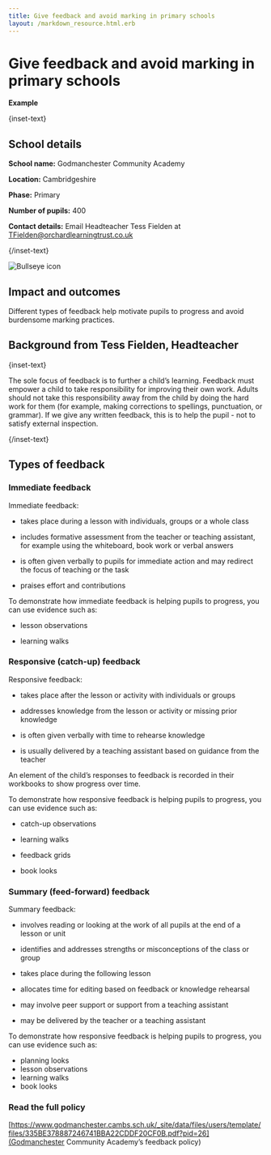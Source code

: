 ```yaml
---
title: Give feedback and avoid marking in primary schools
layout: /markdown_resource.html.erb
---
```


# Give feedback and avoid marking in primary schools

<strong class="govuk-tag">Example</strong>

{inset-text}

## School details

**School name:** Godmanchester Community Academy

**Location:** Cambridgeshire

**Phase:** Primary 

**Number of pupils:** 400 

**Contact details:** Email Headteacher Tess Fielden at <TFielden@orchardlearningtrust.co.uk>   

{/inset-text}

<div class="govuk-grid-row dfe-width-container">
  <div class="govuk-grid-column-full">
    <div class="info-box">
      <div class="info-box__corner">
        <img src="/assets/images/bullseye.svg" alt="Bullseye icon">
      </div>
      <h2 class="govuk-heading-m">
        Impact and outcomes
      </h2>
      <p>
        Different types of feedback help motivate pupils to progress and avoid burdensome marking practices.        
      </p>
    </div>
  </div>
</div>

## Background from Tess Fielden, Headteacher

{inset-text}

The sole focus of feedback is to further a child’s learning. Feedback must empower a child to take responsibility for improving their own work. Adults should not take this responsibility away from the child by doing the hard work for them (for example, making corrections to spellings, punctuation, or grammar). If we give any written feedback, this is to help the pupil - not to satisfy external inspection. 

{/inset-text}

## Types of feedback 

### Immediate feedback  

Immediate feedback: 

* takes place during a lesson with individuals, groups or a whole class
  
* includes formative assessment from the teacher or teaching assistant, for example using the whiteboard, book work or verbal answers
  
* is often given verbally to pupils for immediate action and may redirect the focus of teaching or the task
  
* praises effort and contributions 

To demonstrate how immediate feedback is helping pupils to progress, you can use evidence such as:

* lesson observations
  
* learning walks 

### Responsive (catch-up) feedback  

Responsive feedback: 

* takes place after the lesson or activity with individuals or groups
  
* addresses knowledge from the lesson or activity or missing prior knowledge
  
* is often given verbally with time to rehearse knowledge
  
* is usually delivered by a teaching assistant based on guidance from the teacher  

An element of the child’s responses to feedback is recorded in their workbooks to show progress over time. 

To demonstrate how responsive feedback is helping pupils to progress, you can use evidence such as:

* catch-up observations
  
* learning walks
  
* feedback grids
  
* book looks 

### Summary (feed-forward) feedback 

Summary feedback: 

* involves reading or looking at the work of all pupils at the end of a lesson or unit
  
* identifies and addresses strengths or misconceptions of the class or group
  
* takes place during the following lesson
  
* allocates time for editing based on feedback or knowledge rehearsal
  
* may involve peer support or support from a teaching assistant 
* may be delivered by the teacher or a teaching assistant 

To demonstrate how responsive feedback is helping pupils to progress, you can use evidence such as: 
* planning looks 
* lesson observations 
* learning walks  
* book looks 

### Read the full policy 
[https://www.godmanchester.cambs.sch.uk/_site/data/files/users/template/files/335BE378887246741BBA22CDDF20CF0B.pdf?pid=26](Godmanchester Community Academy’s feedback policy)
